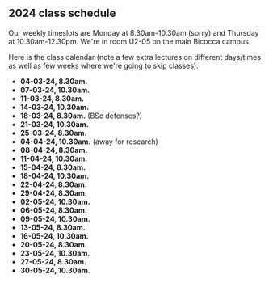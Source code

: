## 2024 class schedule

Our weekly timeslots are Monday at 8.30am-10.30am (sorry) and Thursday at 10.30am-12.30pm. We're in room U2-05 on the main Bicocca campus.

Here is the class calendar (note a few extra lectures on different days/times as well as few weeks where we're going to skip classes).

 - **04-03-24, 8.30am.**
 - **07-03-24, 10.30am.**
 - **11-03-24, 8.30am.**
 - **14-03-24, 10.30am.**
 - **18-03-24, 8.30am.** (BSc defenses?)
 - **21-03-24, 10.30am.**
 - **25-03-24, 8.30am.**
 - **04-04-24, 10.30am.** (away for research)
 - **08-04-24, 8.30am.**
 - **11-04-24, 10.30am.**
 - **15-04-24, 8.30am.**
 - **18-04-24, 10.30am.**
 - **22-04-24, 8.30am.**
 - **29-04-24, 8.30am.**
 - **02-05-24, 10.30am.**
 - **06-05-24, 8.30am.**
 - **09-05-24, 10.30am.**
 - **13-05-24, 8.30am.**
 - **16-05-24, 10.30am.**
 - **20-05-24, 8.30am.**
 - **23-05-24, 10.30am.**
 - **27-05-24, 8.30am.**
 - **30-05-24, 10.30am.**

